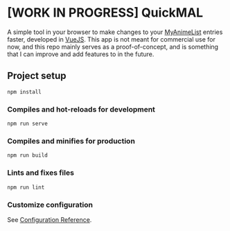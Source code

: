 # [WORK IN PROGRESS] QuickMAL
A simple tool in your browser to make changes to your [MyAnimeList](https://myanimelist.net/) entries faster, developed in [VueJS](https://vuejs.org/). This app is not meant for commercial use for now, and this repo mainly serves as a proof-of-concept, and is something that I can improve and add features to in the future.

## Project setup
```
npm install
```

### Compiles and hot-reloads for development
```
npm run serve
```

### Compiles and minifies for production
```
npm run build
```

### Lints and fixes files
```
npm run lint
```

### Customize configuration
See [Configuration Reference](https://cli.vuejs.org/config/).
